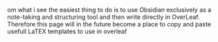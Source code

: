 om what i see the easiest thing to do is to  use Obsidian exclusively as a note-taking and structuring tool and then write directly in OverLeaf. Therefore this page will in the future become a place to copy and paste usefull LaTEX templates to use in overleaf
